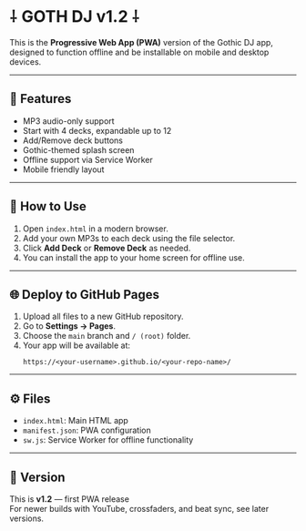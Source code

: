 # ⸸ GOTH DJ v1.2 ⸸

This is the **Progressive Web App (PWA)** version of the Gothic DJ app, designed to function offline and be installable on mobile and desktop devices.

---

## 🎵 Features
- MP3 audio-only support
- Start with 4 decks, expandable up to 12
- Add/Remove deck buttons
- Gothic-themed splash screen
- Offline support via Service Worker
- Mobile friendly layout

---

## 📱 How to Use
1. Open `index.html` in a modern browser.
2. Add your own MP3s to each deck using the file selector.
3. Click **Add Deck** or **Remove Deck** as needed.
4. You can install the app to your home screen for offline use.

---

## 🌐 Deploy to GitHub Pages
1. Upload all files to a new GitHub repository.
2. Go to **Settings → Pages**.
3. Choose the `main` branch and `/ (root)` folder.
4. Your app will be available at:
   ```
   https://<your-username>.github.io/<your-repo-name>/
   ```

---

## ⚙️ Files
- `index.html`: Main HTML app
- `manifest.json`: PWA configuration
- `sw.js`: Service Worker for offline functionality

---

## 🧪 Version
This is **v1.2** — first PWA release  
For newer builds with YouTube, crossfaders, and beat sync, see later versions.

